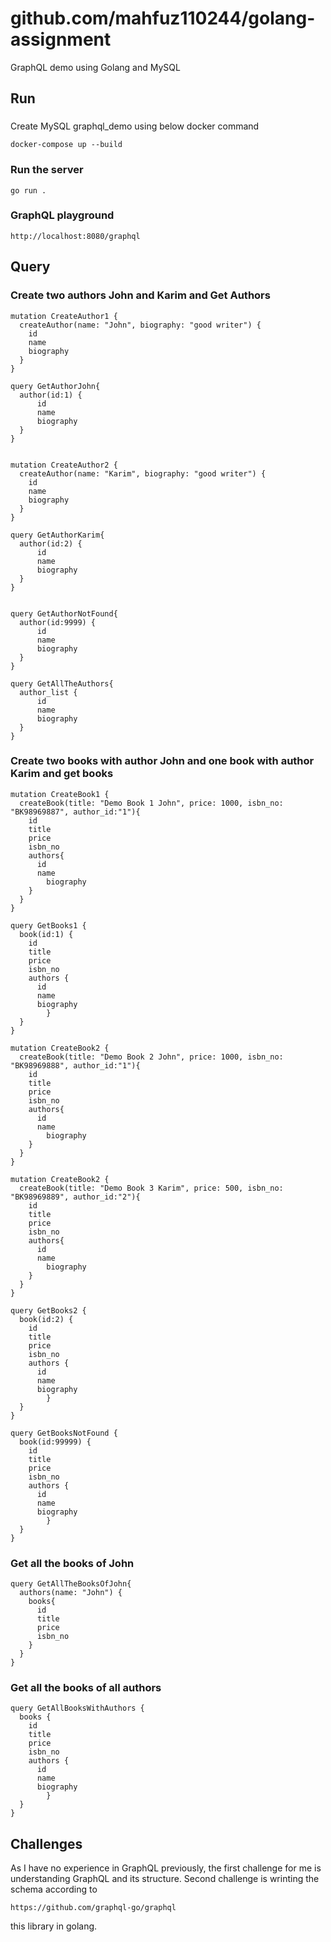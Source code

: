 # github.com/mahfuz110244/golang-assignment
GraphQL demo using Golang and MySQL

## Run
###
Create MySQL graphql_demo using below docker command
```
docker-compose up --build
```

### Run the server
```
go run .
```

### GraphQL playground
```
http://localhost:8080/graphql
```

## Query

### Create two authors John and Karim and Get Authors
```
mutation CreateAuthor1 {
  createAuthor(name: "John", biography: "good writer") {
    id
    name
    biography
  }
}

query GetAuthorJohn{
  author(id:1) {
      id
      name
      biography
  }
}


mutation CreateAuthor2 {
  createAuthor(name: "Karim", biography: "good writer") {
    id
    name
    biography
  }
}

query GetAuthorKarim{
  author(id:2) {
      id
      name
      biography
  }
}


query GetAuthorNotFound{
  author(id:9999) {
      id
      name
      biography
  }
}

query GetAllTheAuthors{
  author_list {
      id
      name
      biography
  }
}
```

### Create two books with author John and one book with author Karim and get books
```
mutation CreateBook1 {
  createBook(title: "Demo Book 1 John", price: 1000, isbn_no: "BK98969887", author_id:"1"){
    id
    title
    price
    isbn_no
    authors{
      id
      name
    	biography
    }
  }
}

query GetBooks1 {
  book(id:1) {
    id
    title
    price
    isbn_no
    authors {
      id
      name
      biography
		} 
  }
}

mutation CreateBook2 {
  createBook(title: "Demo Book 2 John", price: 1000, isbn_no: "BK98969888", author_id:"1"){
    id
    title
    price
    isbn_no
    authors{
      id
      name
    	biography
    }
  }
}

mutation CreateBook2 {
  createBook(title: "Demo Book 3 Karim", price: 500, isbn_no: "BK98969889", author_id:"2"){
    id
    title
    price
    isbn_no
    authors{
      id
      name
    	biography
    }
  }
}

query GetBooks2 {
  book(id:2) {
    id
    title
    price
    isbn_no
    authors {
      id
      name
      biography
		} 
  }
}

query GetBooksNotFound {
  book(id:99999) {
    id
    title
    price
    isbn_no
    authors {
      id
      name
      biography
		} 
  }
}
```

### Get all the books of John
```
query GetAllTheBooksOfJohn{
  authors(name: "John") {
    books{
      id
      title
      price
      isbn_no
    }
  }
}
```

### Get all the books of all authors
```
query GetAllBooksWithAuthors {
  books {
    id
    title
    price
    isbn_no
    authors {
      id
      name
      biography
		} 
  }
}
```


## Challenges
As I have no experience in GraphQL previously, the first challenge for me is understanding GraphQL and its structure. Second challenge is wrinting the schema according to
```
https://github.com/graphql-go/graphql
```
this library in golang.
